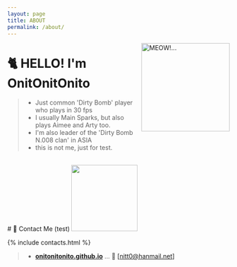 ```yaml
---
layout: page
title: ABOUT
permalink: /about/
---
```

<img src="{{ site.baseurl}}/images/system/spark_rabbit.png" align="right" width="200" alt="MEOW!..." />


# 🐈 HELLO! I'm OnitOnitOnito

> - Just common 'Dirty Bomb' player who plays in 30 fps   
> - I usually Main Sparks, but also plays Aimee and Arty too.   
> - I'm also leader of the 'Dirty Bomb N.008 clan' in ASIA
> - this is not me, just for test.


<br>
# 🚖 Contact Me (test)

<img src="{{ site.baseurl}}/images/system/spark_rabbit01.png" width="150" />

{% include contacts.html %}

> - [**onitonitonito.github.io**](https://onitonitonito.github.io) ... 📧 [[nitt0@hanmail.net]](nitt0@hanmail.net)
